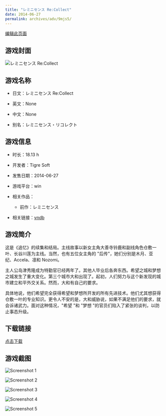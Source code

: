 ```yaml
---
title: "レミニセンス Re:Collect"
date: 2014-06-27
permalink: archives/adv/9mjs5/
---
```

[编辑此页面](https://github.com/ACG-3/ADV3-source/blob/main/source/_posts/%E3%83%AC%E3%83%9F%E3%83%8B%E3%82%BB%E3%83%B3%E3%82%B9%20ReCollect.md)

## 游戏封面

![レミニセンス Re:Collect](https://pan.timero.xyz/d/onedrive/img_lib_001/%E3%83%AC%E3%83%9F%E3%83%8B%E3%82%BB%E3%83%B3%E3%82%B9%20ReCollect_cover.avif)


## 游戏名称

- 日文：レミニセンス Re:Collect
- 英文：None
- 中文：None

- 别名：レミニセンス・リコレクト


## 游戏信息

- 时长：18.13 h
- 开发者：Tigre Soft
- 发售日期：2014-06-27
- 游戏平台：win
- 相关作品：
   - 前作：レミニセンス

- 相关链接：[vndb](https://vndb.org/v14069)


## 游戏简介

这是《追忆》的续集和结局。主线故事以新女主角大善寺铃鹿和副线角色仓敷一叶、长谷川莲为主线。当然，也有五位女主角的 "后传"，她们分别是木月、亚纪、Accela、凛和 Nozomi。

主人公岛津秀隆成为特勤官已经两年了。其他人毕业后各奔东西。希望之城和梦想之城发生了重大变化。第三个城市大和出现了。起初，人们努力与这个新发现的城市建立和平外交关系。然而，大和有自己的要求。

具体地说，他们希望完全获得希望和梦想所开发的所有先进技术。他们尤其想获得仓敷一叶的专业知识。更令人不安的是，大和威胁说，如果不满足他们的要求，就会诉诸武力。面对这种情况，"希望 "和 "梦想 "的官员们陷入了紧张的谈判，以防止事态升级。




## 下载链接

[点击下载](https://pan.timero.xyz/onedrive/adv_lib_001/%E3%83%AC%E3%83%9F%E3%83%8B%E3%82%BB%E3%83%B3%E3%82%B9%20ReCollect)


## 游戏截图


![Screenshot 1](https://pan.timero.xyz/d/onedrive/img_lib_001/%E3%83%AC%E3%83%9F%E3%83%8B%E3%82%BB%E3%83%B3%E3%82%B9%20ReCollect_Screenshot_1.avif)

![Screenshot 2](https://pan.timero.xyz/d/onedrive/img_lib_001/%E3%83%AC%E3%83%9F%E3%83%8B%E3%82%BB%E3%83%B3%E3%82%B9%20ReCollect_Screenshot_2.avif)

![Screenshot 3](https://pan.timero.xyz/d/onedrive/img_lib_001/%E3%83%AC%E3%83%9F%E3%83%8B%E3%82%BB%E3%83%B3%E3%82%B9%20ReCollect_Screenshot_3.avif)

![Screenshot 4](https://pan.timero.xyz/d/onedrive/img_lib_001/%E3%83%AC%E3%83%9F%E3%83%8B%E3%82%BB%E3%83%B3%E3%82%B9%20ReCollect_Screenshot_4.avif)

![Screenshot 5](https://pan.timero.xyz/d/onedrive/img_lib_001/%E3%83%AC%E3%83%9F%E3%83%8B%E3%82%BB%E3%83%B3%E3%82%B9%20ReCollect_Screenshot_5.avif)

